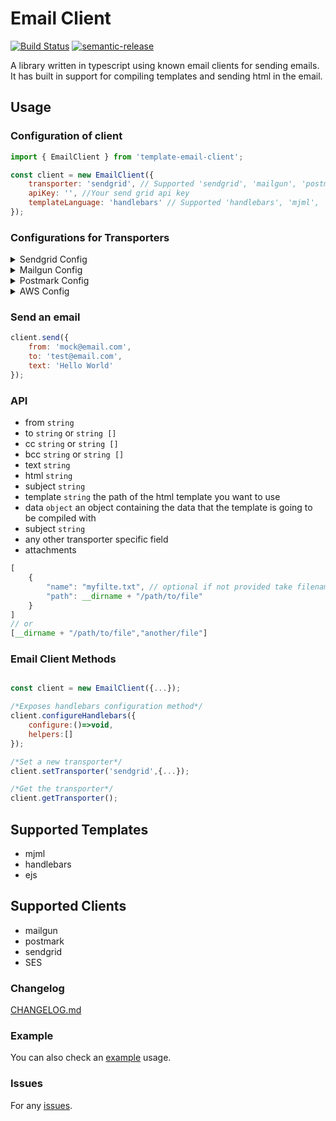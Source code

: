# Email Client

[![Build Status](https://travis-ci.com/gkampitakis/email-client.svg?branch=master)](https://travis-ci.com/gkampitakis/email-client)
[![semantic-release](https://img.shields.io/badge/%20%20%F0%9F%93%A6%F0%9F%9A%80-semantic--release-e10079.svg)](https://github.com/semantic-release/semantic-release)

A library written in typescript using known email clients for sending emails. It has built in support for compiling templates and sending html in the email.

## Usage

### Configuration of client

```javascript
import { EmailClient } from 'template-email-client';

const client = new EmailClient({
	transporter: 'sendgrid', // Supported 'sendgrid', 'mailgun', 'postmark', 'SES'
	apiKey: '', //Your send grid api key
	templateLanguage: 'handlebars' // Supported 'handlebars', 'mjml', 'ejs'
});
```

### Configurations for Transporters

<details><summary> Sendgrid Config</summary>
<p>

```json
{
  "transporter": "sendgrid",
	"apiKey": "*******",
  "templateLanguage": "handlebars" // Supported 'handlebars', 'mjml', 'ejs'
}
```

</p>
</details>

<details><summary> Mailgun Config</summary>
<p>

```json
{
  "transporter": "mailgun",
	"apiKey": "*******",
  "domain": "/mock/domain",
  "templateLanguage": "handlebars" // Supported 'handlebars', 'mjml', 'ejs'
}
```

</p>
</details>

<details><summary> Postmark Config</summary>
<p>

```json
{
  "transporter": "postmark",
	"serverToken": "*******",
  "configOptions": {},
  "templateLanguage": "handlebars" // Supported 'handlebars', 'mjml', 'ejs'
}
```

</p>
</details>

<details><summary> AWS Config</summary>
<p>

```json
{
  "transporter": "SES",
	"accessKeyId": "*******",
	"secretAccessKey": "*******",
  "region:": "eu-west-2",
  "templateLanguage": "handlebars" // Supported 'handlebars', 'mjml', 'ejs'
}
```

</p>
</details>

### Send an email

```javascript
client.send({
	from: 'mock@email.com',
	to: 'test@email.com',
	text: 'Hello World'
});
```

### API

-   from `string`
-   to `string` or `string []`
-   cc `string` or `string []`
-   bcc `string` or `string []`
-   text `string`
-   html `string`
-   subject `string`
-   template `string` the path of the html template you want to use
-   data `object` an object containing the data that the template is going to be compiled with
-   subject `string`
-   any other transporter specific field
-   attachments
```js
[
    {
        "name": "myfilte.txt", // optional if not provided take filename
        "path": __dirname + "/path/to/file"
    }
] 
// or 
[__dirname + "/path/to/file","another/file"]
```

### Email Client Methods

```javascript

const client = new EmailClient({...});

/*Exposes handlebars configuration method*/
client.configureHandlebars({
	configure:()=>void,
	helpers:[]
});

/*Set a new transporter*/
client.setTransporter('sendgrid',{...});

/*Get the transporter*/
client.getTransporter();

```

## Supported Templates

-   mjml
-   handlebars
-   ejs

## Supported Clients

-   mailgun
-   postmark
-   sendgrid
-   SES

### Changelog

[CHANGELOG.md](./CHANGELOG.md)

### Example

You can also check an [example](./example) usage.

### Issues

For any [issues](https://github.com/gkampitakis/email-client/issues).